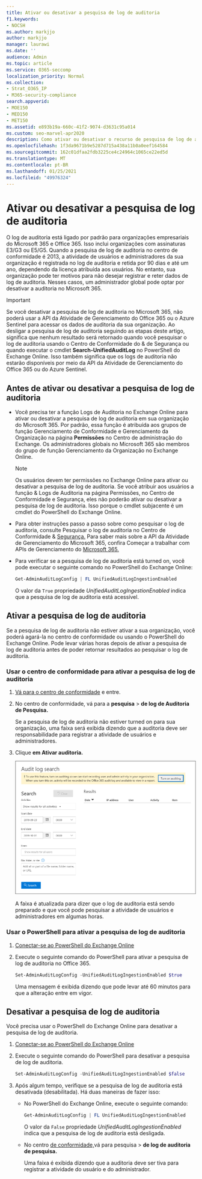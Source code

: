 ```yaml
---
title: Ativar ou desativar a pesquisa de log de auditoria
f1.keywords:
- NOCSH
ms.author: markjjo
author: markjjo
manager: laurawi
ms.date: ''
audience: Admin
ms.topic: article
ms.service: O365-seccomp
localization_priority: Normal
ms.collection:
- Strat_O365_IP
- M365-security-compliance
search.appverid:
- MOE150
- MED150
- MET150
ms.assetid: e893b19a-660c-41f2-9074-d3631c95a014
ms.custom: seo-marvel-apr2020
description: Como ativar ou desativar o recurso de pesquisa de log de auditoria no Centro de Conformidade e Segurança & para habilitar ou desabilitar a capacidade dos administradores de pesquisar o log de auditoria.
ms.openlocfilehash: 1f3da9671b9e5287d715a438a11b0a0eef164584
ms.sourcegitcommit: 162c01dfaa2fdb3225ce4c24964c1065ce22ed5d
ms.translationtype: MT
ms.contentlocale: pt-BR
ms.lasthandoff: 01/25/2021
ms.locfileid: "49976324"
---
```

# <a name="turn-audit-log-search-on-or-off"></a>Ativar ou desativar a pesquisa de log de auditoria

O log de auditoria está ligado por padrão para organizações empresariais do Microsoft 365 e Office 365. Isso inclui organizações com assinaturas E3/G3 ou E5/G5. Quando a pesquisa de log de auditoria no centro de conformidade é 2013, a atividade de usuários e administradores da sua organização é registrada no log de auditoria e retida por 90 dias e até um ano, dependendo da licença atribuída aos usuários. No entanto, sua organização pode ter motivos para não desejar registrar e reter dados de log de auditoria. Nesses casos, um administrador global pode optar por desativar a auditoria no Microsoft 365.

> [!IMPORTANT]
> Se você desativar a pesquisa de log de auditoria no Microsoft 365, não poderá usar a API da Atividade de Gerenciamento do Office 365 ou o Azure Sentinel para acessar os dados de auditoria da sua organização. Ao desligar a pesquisa de log de auditoria seguindo as etapas deste artigo, significa que nenhum resultado será retornado quando você pesquisar o log de auditoria usando o Centro de Conformidade do & de Segurança ou quando executar o cmdlet **Search-UnifiedAuditLog** no PowerShell do Exchange Online. Isso também significa que os logs de auditoria não estarão disponíveis por meio da API da Atividade de Gerenciamento do Office 365 ou do Azure Sentinel.
  
## <a name="before-you-turn-audit-log-search-on-or-off"></a>Antes de ativar ou desativar a pesquisa de log de auditoria

- Você precisa ter a função Logs de Auditoria no Exchange Online para ativar ou desativar a pesquisa de log de auditoria em sua organização do Microsoft 365. Por padrão, essa função é atribuída aos grupos de função Gerenciamento de Conformidade e Gerenciamento da Organização na página **Permissões** no Centro de administração do Exchange. Os administradores globais no Microsoft 365 são membros do grupo de função Gerenciamento da Organização no Exchange Online. 
    
    > [!NOTE]
    > Os usuários devem ter permissões no Exchange Online para ativar ou desativar a pesquisa de log de auditoria. Se você atribuir aos usuários  a função & Logs de Auditoria na página Permissões, no Centro de Conformidade e Segurança, eles não poderão ativar ou desativar a pesquisa de log de auditoria. Isso porque o cmdlet subjacente é um cmdlet do PowerShell do Exchange Online. 
    
- Para obter instruções passo a passo sobre como pesquisar o log de auditoria, consulte Pesquisar o log de auditoria no Centro de Conformidade & [Segurança.](search-the-audit-log-in-security-and-compliance.md) Para saber mais sobre a API da Atividade de Gerenciamento do Microsoft 365, confira Começar a trabalhar com APIs de Gerenciamento do [Microsoft 365.](https://docs.microsoft.com/office/office-365-management-api/get-started-with-office-365-management-apis)

- Para verificar se a pesquisa de log de auditoria está turned on, você pode executar o seguinte comando no PowerShell do Exchange Online:

    ```powershell
    Get-AdminAuditLogConfig | FL UnifiedAuditLogIngestionEnabled
    ```

    O valor da  `True` propriedade  _UnifiedAuditLogIngestionEnabled_ indica que a pesquisa de log de auditoria está acessível. 
    
## <a name="turn-on-audit-log-search"></a>Ativar a pesquisa de log de auditoria

Se a pesquisa de log de auditoria não estiver ativar a sua organização, você poderá agará-la no centro de conformidade ou usando o PowerShell do Exchange Online. Pode levar várias horas depois de ativar a pesquisa de log de auditoria antes de poder retornar resultados ao pesquisar o log de auditoria.
  
### <a name="use-the-compliance-center-to-turn-on-audit-log-search"></a>Usar o centro de conformidade para ativar a pesquisa de log de auditoria

1. [Vá para o centro de conformidade](https://protection.office.com) e entre.

2. No centro de conformidade, vá para a **pesquisa**  >  **de log de Auditoria de Pesquisa.**

   Se a pesquisa de log de auditoria não estiver turned on para sua organização, uma faixa será exibida dizendo que a auditoria deve ser responsabilidade para registrar a atividade de usuários e administradores.

3. Clique **em Ativar auditoria.**

    ![Clique em Ativar auditoria](../media/39a9d35f-88d0-4bbe-a962-0be2f838e2bf.png)
  
    A faixa é atualizada para dizer que o log de auditoria está sendo preparado e que você pode pesquisar a atividade de usuários e administradores em algumas horas.

### <a name="use-powershell-to-turn-on-audit-log-search"></a>Usar o PowerShell para ativar a pesquisa de log de auditoria

1. [Conectar-se ao PowerShell do Exchange Online ](https://go.microsoft.com/fwlink/p/?LinkID=396554)

2. Execute o seguinte comando do PowerShell para ativar a pesquisa de log de auditoria no Office 365.

    ```powershell
    Set-AdminAuditLogConfig -UnifiedAuditLogIngestionEnabled $true
    ```

    Uma mensagem é exibida dizendo que pode levar até 60 minutos para que a alteração entre em vigor.
  
## <a name="turn-off-audit-log-search"></a>Desativar a pesquisa de log de auditoria

Você precisa usar o PowerShell do Exchange Online para desativar a pesquisa de log de auditoria.
  
1. [Conectar-se ao PowerShell do Exchange Online ](https://go.microsoft.com/fwlink/p/?LinkID=396554)

2. Execute o seguinte comando do PowerShell para desativar a pesquisa de log de auditoria.

    ```powershell
    Set-AdminAuditLogConfig -UnifiedAuditLogIngestionEnabled $false
    ```

3. Após algum tempo, verifique se a pesquisa de log de auditoria está desativada (desabilitada). Há duas maneiras de fazer isso:

    - No PowerShell do Exchange Online, execute o seguinte comando:

      ```powershell
      Get-AdminAuditLogConfig | FL UnifiedAuditLogIngestionEnabled
      ```

      O valor da  `False` propriedade  _UnifiedAuditLogIngestionEnabled_ indica que a pesquisa de log de auditoria está desligada. 

    - No centro [de conformidade,](https://protection.office.com)vá para pesquisa  \> **de log de auditoria de pesquisa.**

      Uma faixa é exibida dizendo que a auditoria deve ser tiva para registrar a atividade do usuário e do administrador.
